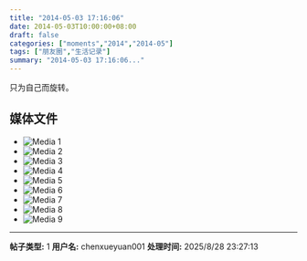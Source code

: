 ```yaml
---
title: "2014-05-03 17:16:06"
date: 2014-05-03T10:00:00+08:00
draft: false
categories: ["moments","2014","2014-05"]
tags: ["朋友圈","生活记录"]
summary: "2014-05-03 17:16:06..."
---
```


只为自己而旋转。

## 媒体文件

- ![Media 1](/Moments/photos/2014-05-03/201405031716060.jpg)
- ![Media 2](/Moments/photos/2014-05-03/201405031716061.jpg)
- ![Media 3](/Moments/photos/2014-05-03/201405031716062.jpg)
- ![Media 4](/Moments/photos/2014-05-03/201405031716063.jpg)
- ![Media 5](/Moments/photos/2014-05-03/201405031716064.jpg)
- ![Media 6](/Moments/photos/2014-05-03/201405031716065.jpg)
- ![Media 7](/Moments/photos/2014-05-03/201405031716066.jpg)
- ![Media 8](/Moments/photos/2014-05-03/201405031716067.jpg)
- ![Media 9](/Moments/photos/2014-05-03/201405031716068.jpg)

---

**帖子类型:** 1
**用户名:** chenxueyuan001
**处理时间:** 2025/8/28 23:27:13